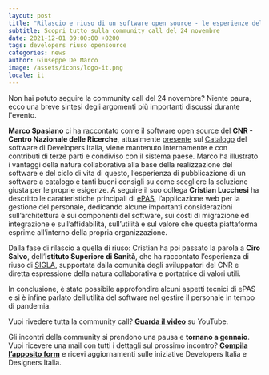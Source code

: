 ```yaml
---
layout: post
title: "Rilascio e riuso di un software open source - le esperienze del CNR e dell’ISS"
subtitle: Scopri tutto sulla community call del 24 novembre 
date: 2021-12-01 09:00:00 +0200
tags: developers riuso opensource
categories: news
author: Giuseppe De Marco
image: /assets/icons/logo-it.png
locale: it
---
```

Non hai potuto seguire la community call del 24 novembre? Niente paura, ecco una breve sintesi degli argomenti più importanti discussi durante l'evento. 

**Marco Spasiano** ci ha raccontato come il software open source del **CNR - Centro Nazionale delle Ricerche**, attualmente [presente](https://developers.italia.it/it/pa/cnr.html) sul [Catalogo](https://developers.italia.it/it/software) del software di Developers Italia, viene mantenuto internamente e con contributi di terze parti e condiviso con il sistema paese. Marco ha illustrato i vantaggi della natura collaborativa alla base della realizzazione del software e del ciclo di vita di questo, l’esperienza di pubblicazione di un software a catalogo e tanti buoni consigli su come scegliere la soluzione giusta per le proprie esigenze. A seguire il suo collega **Cristian Lucchesi** ha descritto le caratteristiche principali di [ePAS](https://developers.italia.it/it/software/cnr-consiglionazionaledellericerche-epas), l’applicazione web per la gestione del personale, dedicando alcune importanti considerazioni sull’architettura e sui componenti del software, sui costi di migrazione ed integrazione e sull’affidabilità, sull’utilità e sul valore che questa piattaforma esprime all’interno della propria organizzazione. 

Dalla fase di rilascio a quella di riuso: Cristian ha poi passato la parola a **Ciro Salvo**, dell’**Istituto Superiore di Sanità**, che ha raccontato l’esperienza di riuso di [SIGLA](https://developers.italia.it/it/software/cnr-consiglionazionaledellericerche-sigla-main), supportata dalla comunità degli sviluppatori del CNR e diretta espressione della natura collaborativa e portatrice di valori utili. 

In conclusione, è stato possibile approfondire alcuni aspetti tecnici di ePAS e si è infine parlato dell’utilità del software nel gestire il personale in tempo di pandemia.

Vuoi rivedere tutta la community call? **[Guarda il video](https://www.youtube.com/watch?v=Q6bCRei3UHU&list=PLLZQsns4g-N5Eu8xv0L-iYhGU-IWBQSTL)** su YouTube. 

Gli incontri della community si prendono una pausa e **tornano a gennaio**. Vuoi ricevere una mail con tutti i dettagli sul prossimo incontro? **[Compila l’apposito form](https://ec.europa.eu/eusurvey/runner/InfoDesDev)** e ricevi aggiornamenti sulle iniziative Developers Italia e Designers Italia.

